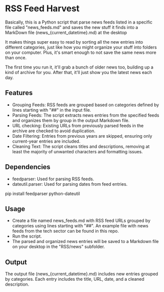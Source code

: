 # RSS Feed Harvest
Basically, this is a Python script that parse news feeds listed in a specific file called "news_feeds.md" and saves the new stuff it finds into a MarkDown file (news_{current_datetime}.md) at the desktop

It makes things super easy to read by sorting all the new entries into different categories, just like how you might organize your stuff into folders on your computer. Plus, it's smart enough to not save the same news more than once.

The first time you run it, it'll grab a bunch of older news too, building up a kind of archive for you. After that, it'll just show you the latest news each day.

## Features

- Grouping Feeds: RSS feeds are grouped based on categories defined by lines starting with "##" in the input file.
- Parsing Feeds: The script extracts news entries from the specified feeds and organizes them by group in the output Markdown file.
- URL checking: Existing URLs from previously parsed feeds in the archive are checked to avoid duplication.
- Date Filtering: Entries from previous years are skipped, ensuring only current-year entries are included.
- Cleaning Text: The script cleans titles and descriptions, removing at least the majority of unwanted characters and formatting issues.

## Dependencies

- feedparser: Used for parsing RSS feeds.
- dateutil.parser: Used for parsing dates from feed entries.

pip install feedparser python-dateutil

## Usage

- Create a file named news_feeds.md with RSS feed URLs grouped by categories using lines starting with "##". An example file with news feeds from the tech sector can be found in this repo.
- Run the script.
- The parsed and organized news entries will be saved to a Markdown file on your desktop in the "RSS/news" subfolder.

## Output

The output file (news_{current_datetime}.md) includes new entries grouped by categories. Each entry includes the title, URL, date, and a cleaned description.
